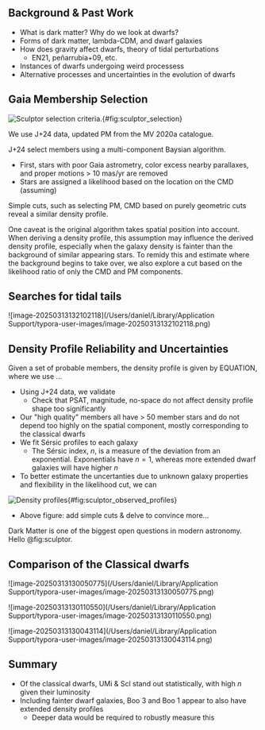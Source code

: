 ## Background & Past Work

- What is dark matter? Why do we look at dwarfs?
- Forms of dark matter, lambda-CDM, and dwarf galaxies
- How does gravity affect dwarfs, theory of tidal perturbations
  - EN21, peñarrubia+09, etc.
- Instances of dwarfs undergoing weird processess
- Alternative processes and uncertainties in the evolution of dwarfs



## Gaia Membership Selection

![Sculptor selection criteria. ](figures/scl_selection.png){#fig:sculptor_selection}

We use J+24 data, updated PM from the MV 2020a catalogue.

J+24 select members using a multi-component Baysian algorithm. 

- First, stars with poor Gaia astrometry, color excess nearby parallaxes, and proper motions > 10 mas/yr are removed
- Stars are assigned a likelihood based on the location on the CMD (assuming)



Simple cuts, such as selecting PM, CMD based on purely geometric cuts reveal a similar density profile. 



One caveat is the original algorithm takes spatial position into account. When deriving a density profile, this assumption may influence the derived density profile, especially when the galaxy density is fainter than the background of similar appearing stars. To remidy this and estimate where the background begins to take over, we also explore a cut based on the likelihood ratio of only the CMD and PM components. 

## Searches for tidal tails

![image-20250313132102118](/Users/daniel/Library/Application Support/typora-user-images/image-20250313132102118.png)

## Density Profile Reliability and Uncertainties

Given a set of probable members, the density profile is given by EQUATION, where we use  ... 



- Using J+24 data, we validate
  - Check that PSAT, magnitude, no-space do not affect density profile shape too significantly
- Our "high quality" members all have > 50 member stars and do not depend too highly on the spatial component, mostly corresponding to the classical dwarfs
- We fit Sérsic profiles to each galaxy
  - The Sérsic index, $n$, is a measure of the deviation from an exponential. Exponentials have $n=1$, whereas more extended dwarf galaxies will have higher $n$
- To better estimate the uncertanties due to unknown galaxy properties and flexibility in the likelihood cut, we can 



![Density profiles](figures/density_profiles_medley.png){#fig:sculptor_observed_profiles}

- Above figure: add simple cuts & delve to convince more...

Dark Matter is one of the biggest open questions in modern astronomy.
Hello @fig:sculptor.





## Comparison of the Classical dwarfs

![image-20250313130050775](/Users/daniel/Library/Application Support/typora-user-images/image-20250313130050775.png)

![image-20250313130110550](/Users/daniel/Library/Application Support/typora-user-images/image-20250313130110550.png)

![image-20250313130043114](/Users/daniel/Library/Application Support/typora-user-images/image-20250313130043114.png)



## Summary

- Of the classical dwarfs, UMi & Scl stand out statistically, with high $n$ given their luminosity
- Including fainter dwarf galaxies, Boo 3 and Boo 1 appear to also have extended density profiles
  - Deeper data would be required to robustly measure this
